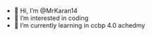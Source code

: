 - 👋 Hi, I’m @MrKaran14
- 👀 I’m interested in coding
- 🌱 I’m currently learning in ccbp 4.0 achedmy


<!---
MrKaran14/MrKaran14 is a ✨ special ✨ repository because its `README.md` (this file) appears on your GitHub profile.
You can click the Preview link to take a look at your changes.
--->
